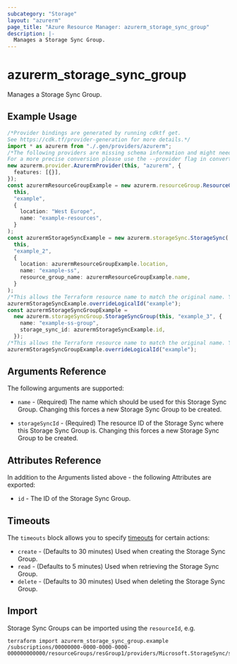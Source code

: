```yaml
---
subcategory: "Storage"
layout: "azurerm"
page_title: "Azure Resource Manager: azurerm_storage_sync_group"
description: |-
  Manages a Storage Sync Group.
---
```


# azurerm\_storage\_sync\_group

Manages a Storage Sync Group.

## Example Usage

```typescript
/*Provider bindings are generated by running cdktf get.
See https://cdk.tf/provider-generation for more details.*/
import * as azurerm from "./.gen/providers/azurerm";
/*The following providers are missing schema information and might need manual adjustments to synthesize correctly: azurerm.
For a more precise conversion please use the --provider flag in convert.*/
new azurerm.provider.AzurermProvider(this, "azurerm", {
  features: [{}],
});
const azurermResourceGroupExample = new azurerm.resourceGroup.ResourceGroup(
  this,
  "example",
  {
    location: "West Europe",
    name: "example-resources",
  }
);
const azurermStorageSyncExample = new azurerm.storageSync.StorageSync(
  this,
  "example_2",
  {
    location: azurermResourceGroupExample.location,
    name: "example-ss",
    resource_group_name: azurermResourceGroupExample.name,
  }
);
/*This allows the Terraform resource name to match the original name. You can remove the call if you don't need them to match.*/
azurermStorageSyncExample.overrideLogicalId("example");
const azurermStorageSyncGroupExample =
  new azurerm.storageSyncGroup.StorageSyncGroup(this, "example_3", {
    name: "example-ss-group",
    storage_sync_id: azurermStorageSyncExample.id,
  });
/*This allows the Terraform resource name to match the original name. You can remove the call if you don't need them to match.*/
azurermStorageSyncGroupExample.overrideLogicalId("example");

```

## Arguments Reference

The following arguments are supported:

*   `name` - (Required) The name which should be used for this Storage Sync Group. Changing this forces a new Storage Sync Group to be created.

*   `storageSyncId` - (Required) The resource ID of the Storage Sync where this Storage Sync Group is. Changing this forces a new Storage Sync Group to be created.

## Attributes Reference

In addition to the Arguments listed above - the following Attributes are exported:

* `id` - The ID of the Storage Sync Group.

## Timeouts

The `timeouts` block allows you to specify [timeouts](https://www.terraform.io/language/resources/syntax#operation-timeouts) for certain actions:

* `create` - (Defaults to 30 minutes) Used when creating the Storage Sync Group.
* `read` - (Defaults to 5 minutes) Used when retrieving the Storage Sync Group.
* `delete` - (Defaults to 30 minutes) Used when deleting the Storage Sync Group.

## Import

Storage Sync Groups can be imported using the `resourceId`, e.g.

```shell
terraform import azurerm_storage_sync_group.example /subscriptions/00000000-0000-0000-0000-000000000000/resourceGroups/resGroup1/providers/Microsoft.StorageSync/storageSyncServices/sync1/syncGroups/group1
```
